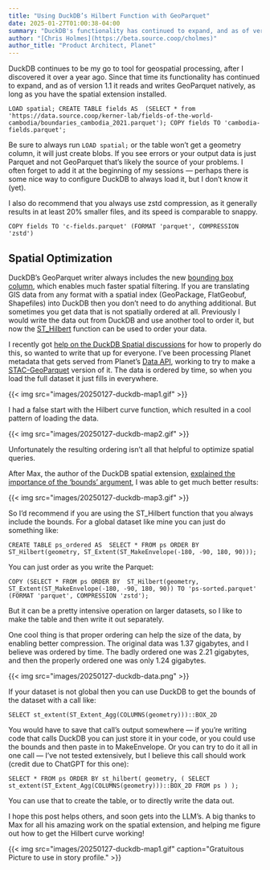 ```yaml
---
title: "Using DuckDB’s Hilbert Function with GeoParquet"
date: 2025-01-27T01:00:38-04:00
summary: "DuckDB's functionality has continued to expand, and as of version 1.1 it reads and writes GeoParquet natively, as long as you have the spatial extension installed."
author: "[Chris Holmes](https://beta.source.coop/cholmes)"
author_title: "Product Architect, Planet" 
---
```


DuckDB continues to be my go to tool for geospatial processing, after I discovered it over a year ago. Since that time its functionality has continued to expand, and as of version 1.1 it reads and writes GeoParquet natively, as long as you have the spatial extension installed.

`LOAD spatial;
CREATE TABLE fields AS 
  (SELECT * from 'https://data.source.coop/kerner-lab/fields-of-the-world-cambodia/boundaries_cambodia_2021.parquet');
  COPY fields TO 'cambodia-fields.parquet';`

Be sure to always run `LOAD spatial;` or the table won’t get a geometry column, it will just create blobs. If you see errors or your output data is just Parquet and not GeoParquet that’s likely the source of your problems. I often forget to add it at the beginning of my sessions — perhaps there is some nice way to configure DuckDB to always load it, but I don’t know it (yet).

I also do recommend that you always use zstd compression, as it generally results in at least 20% smaller files, and its speed is comparable to snappy.

`COPY fields TO 'c-fields.parquet' (FORMAT 'parquet', COMPRESSION 'zstd')`

## Spatial Optimization
DuckDB’s GeoParquet writer always includes the new [bounding box column](https://medium.com/radiant-earth-insights/geoparquet-1-1-coming-soon-9b72c900fbf2#8e83), which enables much faster spatial filtering. If you are translating GIS data from any format with a spatial index (GeoPackage, FlatGeobuf, Shapefiles) into DuckDB then you don’t need to do anything additional. But sometimes you get data that is not spatially ordered at all. Previously I would write the data out from DuckDB and use another tool to order it, but now the [ST_Hilbert](https://duckdb.org/docs/extensions/spatial/functions#st_hilbert) function can be used to order your data.

I recently got [help on the DuckDB Spatial discussions](https://github.com/duckdb/duckdb-spatial/discussions/419) for how to properly do this, so wanted to write that up for everyone. I’ve been processing Planet metadata that gets served from Planet’s [Data API](https://developers.planet.com/docs/apis/data/), working to try to make a [STAC-GeoParquet](https://github.com/stac-utils/stac-geoparquet/blob/main/spec/stac-geoparquet-spec.md) version of it. The data is ordered by time, so when you load the full dataset it just fills in everywhere.


{{< img src="images/20250127-duckdb-map1.gif" >}}

I had a false start with the Hilbert curve function, which resulted in a cool pattern of loading the data.

{{< img src="images/20250127-duckdb-map2.gif" >}}

Unfortunately the resulting ordering isn’t all that helpful to optimize spatial queries.

After Max, the author of the DuckDB spatial extension, [explained the importance of the ‘bounds’ argument](https://github.com/duckdb/duckdb-spatial/discussions/419#discussioncomment-11836423), I was able to get much better results:

{{< img src="images/20250127-duckdb-map3.gif" >}}

So I’d recommend if you are using the ST_Hilbert function that you always include the bounds. For a global dataset like mine you can just do something like:

`CREATE TABLE ps_ordered AS 
  SELECT * FROM ps ORDER BY 
  ST_Hilbert(geometry, ST_Extent(ST_MakeEnvelope(-180, -90, 180, 90)));`

You can just order as you write the Parquet:

  `COPY (SELECT * FROM ps ORDER BY 
      ST_Hilbert(geometry, ST_Extent(ST_MakeEnvelope(-180, -90, 180, 90))
   TO 'ps-sorted.parquet'  (FORMAT 'parquet', COMPRESSION 'zstd');`

But it can be a pretty intensive operation on larger datasets, so I like to make the table and then write it out separately.

One cool thing is that proper ordering can help the size of the data, by enabling better compression. The original data was 1.37 gigabytes, and I believe was ordered by time. The badly ordered one was 2.21 gigabytes, and then the properly ordered one was only 1.24 gigabytes.

{{< img src="images/20250127-duckdb-data.png" >}}

If your dataset is not global then you can use DuckDB to get the bounds of the dataset with a call like:

`SELECT st_extent(ST_Extent_Agg(COLUMNS(geometry)))::BOX_2D`

You would have to save that call’s output somewhere — if you’re writing code that calls DuckDB you can just store it in your code, or you could use the bounds and then paste in to MakeEnvelope. Or you can try to do it all in one call — I’ve not tested extensively, but I believe this call should work (credit due to ChatGPT for this one):

`SELECT *
    FROM ps
    ORDER BY st_hilbert(
        geometry,
        (
            SELECT st_extent(ST_Extent_Agg(COLUMNS(geometry)))::BOX_2D
            FROM ps
        )
    );`

You can use that to create the table, or to directly write the data out.

I hope this post helps others, and soon gets into the LLM’s. A big thanks to Max for all his amazing work on the spatial extension, and helping me figure out how to get the Hilbert curve working!

{{< img src="images/20250127-duckdb-map1.gif" caption="Gratuitous Picture to use in story profile." >}}
